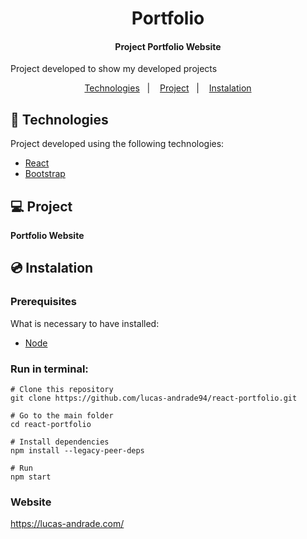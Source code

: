 <h1 align="center">
    Portfolio
</h1>

<h4 align="center">
  	Project Portfolio Website
</h4>

<p>Project developed to show my developed projects</p>

<p align="center">
	<a href="#-technologies">Technologies</a>&nbsp;&nbsp;&nbsp;|&nbsp;&nbsp;&nbsp;
	<a href="#-project">Project</a>&nbsp;&nbsp;&nbsp;|&nbsp;&nbsp;&nbsp;
	<a href="#-instalation">Instalation</a>
</p>


## 🤖 Technologies
Project developed using the following technologies:

- [React](https://reactjs.org/)
- [Bootstrap](https://getbootstrap.com/)


## 💻 Project
**Portfolio Website**


## 💿 Instalation
### Prerequisites
What is necessary to have installed:
- [Node](https://nodejs.org/en/download/)


### Run in terminal:
```
# Clone this repository
git clone https://github.com/lucas-andrade94/react-portfolio.git

# Go to the main folder
cd react-portfolio

# Install dependencies
npm install --legacy-peer-deps

# Run
npm start
```


### Website
https://lucas-andrade.com/

